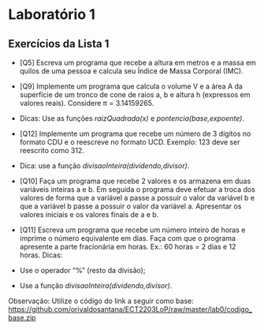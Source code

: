 # Laboratório 1

## Exercícios da Lista 1

* [Q5] Escreva um programa que recebe a altura em metros e a massa em quilos de uma pessoa e calcula seu Índice de Massa Corporal (IMC).

* [Q9] Implemente um programa que calcula o volume V e a área A da superfície de um tronco de cone de raios a, b e altura h (expressos em valores reais). Considere π = 3.14159265.
 * Dicas: Use as funções _raizQuadrada(x)_ e _pontencia(base,expoente)_.


* [Q12] Implemente um programa que recebe um número de 3 dígitos no formato CDU e o reescreve no formato UCD. Exemplo: 123 deve ser reescrito como 312.
 * Dica: use a função _divisaoInteira(dividendo,divisor)_.

* [Q10] Faça um programa que recebe 2 valores e os armazena em duas variáveis inteiras a e b. Em seguida o programa deve efetuar a troca dos valores de forma que a variável a passe a possuir o valor da variável b e que a variável b passe a possuir o valor da variável a. Apresentar os valores iniciais e os valores finais de a e b.

* [Q11] Escreva um programa que recebe um número inteiro de horas e imprime o número equivalente em dias. Faça com que o programa apresente a parte fracionária em horas. Ex.: 60 horas = 2 dias e 12 horas. Dicas:
 * Use o operador “%” (resto da divisão);
 * Use a função  _divisaoInteira(dividendo,divisor)_.

 Observação: Utilize o código do link a seguir como base: <https://github.com/orivaldosantana/ECT2203LoP/raw/master/lab0/codigo_base.zip>

